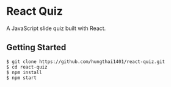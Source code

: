 # React Quiz

A JavaScript slide quiz built with React.

## Getting Started
```
$ git clone https://github.com/hungthai1401/react-quiz.git
$ cd react-quiz
$ npm install
$ npm start
```